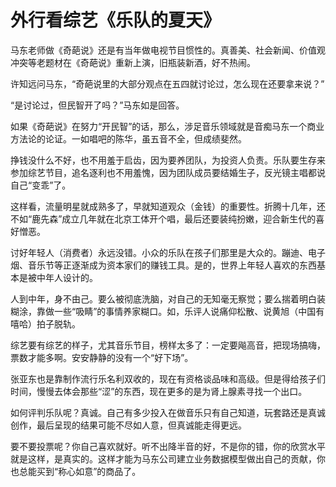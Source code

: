 # 外行看综艺《乐队的夏天》

马东老师做《奇葩说》还是有当年做电视节目惯性的。真善美、社会新闻、价值观冲突等老题材在《奇葩说》重新上演，旧瓶装新酒，好不热闹。

许知远问马东，“奇葩说里的大部分观点在五四就讨论过，怎么现在还要拿来说？”

“是讨论过，但民智开了吗？”马东如是回答。

如果《奇葩说》在努力“开民智”的话，那么，涉足音乐领域就是音痴马东一个商业方法论的论证。一如唱吧的陈华，虽五音不全，但成绩斐然。

挣钱没什么不好，也不用羞于启齿，因为要养团队，为投资人负责。乐队要生存来参加综艺节目，追名逐利也不用羞愧，因为团队成员要结婚生子，反光镜主唱都说自己“变乖”了。

这样看，流量明星就成熟多了，早就知道观众（金钱）的重要性。折腾十几年，还不如“鹿先森”成立几年就在北京工体开个唱，最后还要装纯扮嫩，迎合新生代的喜好憎恶。

讨好年轻人（消费者）永远没错。小众的乐队在孩子们那里是大众的。蹦迪、电子烟、音乐节等正逐渐成为资本家们的赚钱工具。是的，世界上年轻人喜欢的东西基本是被中年人设计的。

人到中年，身不由己。要么被彻底洗脑，对自己的无知毫无察觉；要么揣着明白装糊涂，靠做一些“吸睛”的事情养家糊口。如，乐评人说痛仰松散、说黄旭（中国有嘻哈）拍子脱轨。

综艺要有综艺的样子，尤其音乐节目，榜样太多了：一定要飚高音，把现场搞嗨，票数才能多啊。安安静静的没有一个“好下场”。

张亚东也是靠制作流行乐名利双收的，现在有资格谈品味和高级。但是得给孩子们时间，慢慢去体会那些“涩”的东西，现在更多的是为肾上腺素寻找一个出口。

如何评判乐队呢？真诚。自己有多少投入在做音乐只有自己知道，玩套路还是真诚创作，最后呈现的结果可能不尽如人意，但真诚能走得更远。

要不要投票呢？你自己喜欢就好。听不出降半音的好，不是你的错，你的欣赏水平就是这样，是真实的。这样才能为马东公司建立业务数据模型做出自己的贡献，你也总能买到“称心如意”的商品了。
